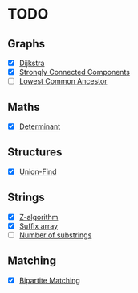 # TODO

## Graphs

- [x] [Dijkstra](https://judge.yosupo.jp/problem/shortest_path)
- [x] [Strongly Connected Components](https://judge.yosupo.jp/problem/scc)
- [ ] [Lowest Common Ancestor](https://judge.yosupo.jp/problem/lca)

## Maths

- [x] [Determinant](https://judge.yosupo.jp/problem/matrix_det)

## Structures

- [x] [Union-Find](https://judge.yosupo.jp/problem/unionfind)

## Strings

- [x] [Z-algorithm](https://judge.yosupo.jp/problem/zalgorithm)
- [x] [Suffix array](https://judge.yosupo.jp/problem/suffixarray)
- [ ] [Number of substrings](https://judge.yosupo.jp/problem/number_of_substrings)

## Matching

- [x] [Bipartite Matching](https://judge.yosupo.jp/problem/bipartitematching)